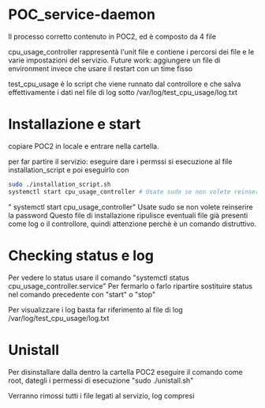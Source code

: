 # POC_service-daemon

Il processo corretto  contenuto in POC2, ed è composto da 4 file

cpu_usage_controller rappresentà l'unit file e contiene i percorsi dei file e le varie impostazioni del servizio. Future work: aggiungere un file di environment invece che usare il restart con un time fisso

test_cpu_usage è lo script che viene runnato dal controllore e che salva effettivamente i dati nel file di log sotto /var/log/test_cpu_usage/log.txt 

# Installazione e start
copiare POC2 in locale e entrare nella cartella.

per far partire il servizio: eseguire dare i permssi si esecuzione al file installation_script e poi eseguirlo con
```bash
sudo ./installation_script.sh
systemctl start cpu_usage_controller # Usate sudo se non volete reinserire la password
```
"
systemctl start cpu_usage_controller" Usate sudo se non volete reinserire la password
Questo file di installazione ripulisce eventuali file già presenti come log o il controllore, quindi attenzione perchè è un comando distruttivo.


# Checking status e log

Per vedere lo status usare il comando 
"systemctl status cpu_usage_controller.service"
Per fermarlo o farlo ripartire sostituire status nel comando precedente con "start" o "stop"

Per visualizzare i log basta far riferimento al file di log /var/log/test_cpu_usage/log.txt 

# Unistall 

Per disinstallare dalla dentro la cartella POC2 eseguire il comando come root, dategli i permessi di esecuzione
"sudo ./unistall.sh" 

Verranno rimossi tutti i file legati al servizio, log compresi
